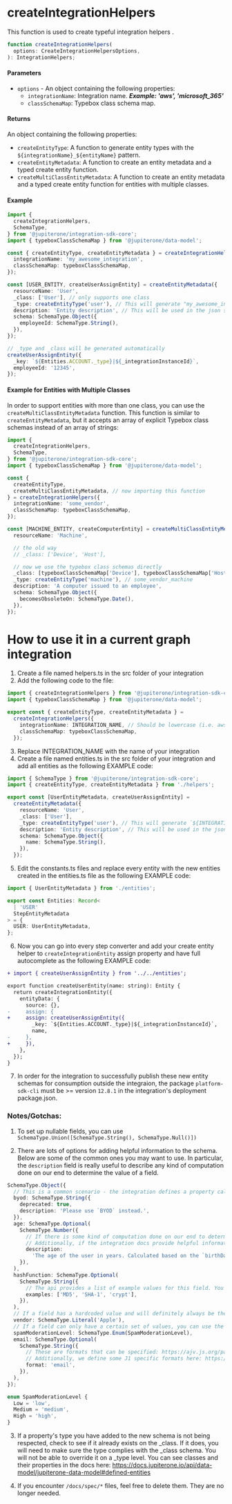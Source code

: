 # createIntegrationHelpers

This function is used to create typeful integration helpers .

```typescript
function createIntegrationHelpers(
  options: CreateIntegrationHelpersOptions,
): IntegrationHelpers;
```

#### Parameters

- `options` - An object containing the following properties:
  - `integrationName`: Integration name. **_Example: 'aws', 'microsoft_365'_**
  - `classSchemaMap`: Typebox class schema map.

#### Returns

An object containing the following properties:

- `createEntityType`: A function to generate entity types with the
  `${integrationName}_${entityName}` pattern.
- `createEntityMetadata`: A function to create an entity metadata and a typed
  create entity function.
- `createMultiClassEntityMetadata`: A function to create an entity metadata and
  a typed create entity function for entities with multiple classes.

#### Example

```typescript
import {
  createIntegrationHelpers,
  SchemaType,
} from '@jupiterone/integration-sdk-core';
import { typeboxClassSchemaMap } from '@jupiterone/data-model';

const { createEntityType, createEntityMetadata } = createIntegrationHelpers({
  integrationName: 'my_awesome_integration',
  classSchemaMap: typeboxClassSchemaMap,
});

const [USER_ENTITY, createUserAssignEntity] = createEntityMetadata({
  resourceName: 'User',
  _class: ['User'], // only supports one class
  _type: createEntityType('user'), // This will generate "my_awesome_integration_user", but you are free to not use the createEntityType helper
  description: 'Entity description', // This will be used in the json schema
  schema: SchemaType.Object({
    employeeId: SchemaType.String(),
  }),
});

// _type and _class will be generated automatically
createUserAssignEntity({
  _key: `${Entities.ACCOUNT._type}|${_integrationInstanceId}`,
  employeeId: '12345',
});
```

#### Example for Entities with Multiple Classes

In order to support entities with more than one class, you can use the
`createMultiClassEntityMetadata` function. This function is similar to
`createEntityMetadata`, but it accepts an array of explicit Typebox class
schemas instead of an array of strings:

```typescript
import {
  createIntegrationHelpers,
  SchemaType,
} from '@jupiterone/integration-sdk-core';
import { typeboxClassSchemaMap } from '@jupiterone/data-model';

const {
  createEntityType,
  createMultiClassEntityMetadata, // now importing this function
} = createIntegrationHelpers({
  integrationName: 'some_vendor',
  classSchemaMap: typeboxClassSchemaMap,
});

const [MACHINE_ENTITY, createComputerEntity] = createMultiClassEntityMetadata({
  resourceName: 'Machine',

  // the old way
  // _class: ['Device', 'Host'],

  // now we use the typebox class schemas directly
  _class: [typeboxClassSchemaMap['Device'], typeboxClassSchemaMap['Host']],
  _type: createEntityType('machine'), // some_vendor_machine
  description: 'A computer issued to an employee',
  schema: SchemaType.Object({
    becomesObsoleteOn: SchemaType.Date(),
  }),
});
```

# How to use it in a current graph integration

1. Create a file named helpers.ts in the src folder of your integration
2. Add the following code to the file:

```typescript
import { createIntegrationHelpers } from '@jupiterone/integration-sdk-core';
import { typeboxClassSchemaMap } from '@jupiterone/data-model';

export const { createEntityType, createEntityMetadata } =
  createIntegrationHelpers({
    integrationName: INTEGRATION_NAME, // Should be lowercase (i.e. aws)
    classSchemaMap: typeboxClassSchemaMap,
  });
```

3. Replace INTEGRATION_NAME with the name of your integration
4. Create a file named entities.ts in the src folder of your integration and add
   all entities as the following EXAMPLE code:

```typescript
import { SchemaType } from '@jupiterone/integration-sdk-core';
import { createEntityType, createEntityMetadata } from './helpers';

export const [UserEntityMetadata, createUserAssignEntity] =
  createEntityMetadata({
    resourceName: 'User',
    _class: ['User'],
    _type: createEntityType('user'), // This will generate `${INTEGRATION_NAME}_user`, but you are free to not use the createEntityType helper
    description: 'Entity description', // This will be used in the json schema
    schema: SchemaType.Object({
      name: SchemaType.String(),
    }),
  });
```

5. Edit the constants.ts files and replace every entity with the new entities
   created in the entities.ts file as the following EXAMPLE code:

```typescript
import { UserEntityMetadata } from './entities';

export const Entities: Record<
  | 'USER'
  StepEntityMetadata
> = {
  USER: UserEntityMetadata,
};
```

6. Now you can go into every step converter and add your create entity helper to
   `createIntegrationEntity` assign property and have full autocomplete as the
   following EXAMPLE code:

```diff
+ import { createUserAssignEntity } from '../../entities';

export function createUserEntity(name: string): Entity {
  return createIntegrationEntity({
    entityData: {
      source: {},
-     assign: {
+     assign: createUserAssignEntity({
        _key: `${Entities.ACCOUNT._type}|${_integrationInstanceId}`,
        name,
-     },
+     }),
    },
  });
}
```

7. In order for the integration to successfully publish these new entity schemas
   for consumption outside the integraion, the package `platform-sdk-cli` must
   be >= version `12.8.1` in the integration's deployment package.json.

### Notes/Gotchas:

1. To set up nullable fields, you can use
   `SchemaType.Union([SchemaType.String(), SchemaType.Null()])`

1. There are lots of options for adding helpful information to the schema. Below
   are some of the common ones you may want to use. In particular, the
   `description` field is really useful to describe any kind of computation done
   on our end to determine the value of a field.

```typescript
SchemaType.Object({
  // This is a common scenario - the integration defines a property called `byod`, however the Device _class has a property calld `BYOD`. We can use the `deprecated` field to indicate that the `byod` property is deprecated and `BYOD` should be used instead. You would want to make sure the BYOD property is added to the entity in the converter.
  byod: SchemaType.String({
    deprecated: true,
    description: 'Please use `BYOD` instead.',
  }),
  age: SchemaType.Optional(
    SchemaType.Number({
      // If there is some kind of computation done on our end to determine the value of a field, you can describe it here.
      // Additionally, if the integration docs provide helpful information about the field, you can include that as well.
      description:
        'The age of the user in years. Calculated based on the `birthDate` property.',
    }),
  ),
  hashFunction: SchemaType.Optional(
    SchemaType.String({
      // The api provides a list of example values for this field. You can include them in an examples array.
      examples: ['MD5', 'SHA-1', 'crypt'],
    }),
  ),
  // If a field has a hardcoded value and will definitely always be the same, you can use the `SchemaType.Literal` field.
  vendor: SchemaType.Literal('Apple'),
  // If a field can only have a certain set of values, you can use the `SchemaType.Enum` field.
  spamModerationLevel: SchemaType.Enum(SpamModerationLevel),
  email: SchemaType.Optional(
    SchemaType.String({
      // These are formats that can be specified: https://ajv.js.org/packages/ajv-formats.html
      // Additionally, we define some J1 specific formats here: https://github.com/JupiterOne/sdk/blob/main/packages/integration-sdk-entity-validator/src/j1Formats.ts#L14
      format: 'email',
    }),
  ),
});

enum SpamModerationLevel {
  Low = 'low',
  Medium = 'medium',
  High = 'high',
}
```

3. If a property's type you have added to the new schema is not being respected,
   check to see if it already exists on the \_class. If it does, you will need
   to make sure the type complies with the \_class schema. You will not be able
   to override it on a \_type level. You can see classes and their properties in
   the docs here:
   https://docs.jupiterone.io/api/data-model/jupiterone-data-model#defined-entities

4. If you encounter `/docs/spec/*` files, feel free to delete them. They are no
   longer needed.
